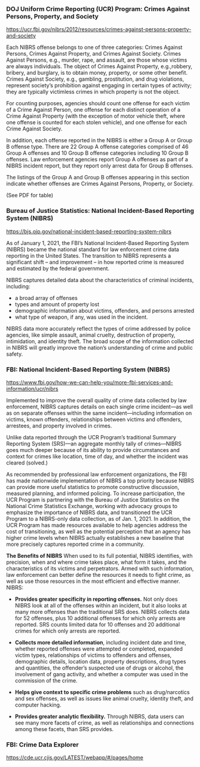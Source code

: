 ### DOJ Uniform Crime Reporting (UCR) Program: Crimes Against Persons, Property, and Society
https://ucr.fbi.gov/nibrs/2012/resources/crimes-against-persons-property-and-society

Each NIBRS offense belongs to one of three categories: Crimes Against Persons, Crimes Against Property, and Crimes Against Society. Crimes Against Persons, e.g., murder, rape, and assault, are those whose victims are always individuals. The object of Crimes Against Property, e.g.,robbery, bribery, and burglary, is to obtain money, property, or some other benefit. Crimes Against Society, e.g., gambling, prostitution, and drug violations, represent society’s prohibition against engaging in certain types of activity; they are typically victimless crimes in which property is not the object.

For counting purposes, agencies should count one offense for each victim of a Crime Against Person, one offense for each distinct operation of a Crime Against Property (with the exception of motor vehicle theft, where one offense is counted for each stolen vehicle), and one offense for each Crime Against Society.

In addition, each offense reported in the NIBRS is either a Group A or Group B offense type. There are 22 Group A offense categories comprised of 46 Group A offenses and 10 Group B offense categories including 10 Group B offenses. Law enforcement agencies report Group A offenses as part of a NIBRS incident report, but they report only arrest data for Group B offenses.

The listings of the Group A and Group B offenses appearing in this section indicate whether offenses are Crimes Against Persons, Property, or Society.

(See PDF for table)

### Bureau of Justice Statistics: National Incident-Based Reporting System (NIBRS)
https://bjs.ojp.gov/national-incident-based-reporting-system-nibrs

As of January 1, 2021, the FBI’s National Incident-Based Reporting System (NIBRS) became the national standard for law enforcement crime data reporting in the United States. The transition to NIBRS represents a significant shift – and improvement – in how reported crime is measured and estimated by the federal government.

NIBRS captures detailed data about the characteristics of criminal incidents, including:

- a broad array of offenses
- types and amount of property lost
- demographic information about victims, offenders, and persons arrested
- what type of weapon, if any, was used in the incident. 

NIBRS data more accurately reflect the types of crime addressed by police agencies, like simple assault, animal cruelty, destruction of property, intimidation, and identity theft. The broad scope of the information collected in NIBRS will greatly improve the nation’s understanding of crime and public safety.


### FBI: National Incident-Based Reporting System (NIBRS)
https://www.fbi.gov/how-we-can-help-you/more-fbi-services-and-information/ucr/nibrs

Implemented to improve the overall quality of crime data collected by law enforcement, NIBRS captures details on each single crime incident—as well as on separate offenses within the same incident—including information on victims, known offenders, relationships between victims and offenders, arrestees, and property involved in crimes. 

Unlike data reported through the UCR Program’s traditional Summary Reporting System (SRS)—an aggregate monthly tally of crimes—NIBRS goes much deeper because of its ability to provide circumstances and context for crimes like location, time of day, and whether the incident was cleared (solved.)

As recommended by professional law enforcement organizations, the FBI has made nationwide implementation of NIBRS a top priority because NIBRS can provide more useful statistics to promote constructive discussion, measured planning, and informed policing. To increase participation, the UCR Program is partnering with the Bureau of Justice Statistics on the National Crime Statistics Exchange, working with advocacy groups to emphasize the importance of NIBRS data, and transitioned the UCR Program to a NIBRS-only data collection, as of Jan. 1, 2021. In addition, the UCR Program has made resources available to help agencies address the cost of transitioning, as well as the potential perception that an agency has higher crime levels when NIBRS actually establishes a new baseline that more precisely captures reported crime in a community.

**The Benefits of NIBRS**
When used to its full potential, NIBRS identifies, with precision, when and where crime takes place, what form it takes, and the characteristics of its victims and perpetrators. Armed with such information, law enforcement can better define the resources it needs to fight crime, as well as use those resources in the most efficient and effective manner. NIBRS:

- **Provides greater specificity in reporting offenses.** Not only does NIBRS look at all of the offenses within an incident, but it also looks at many more offenses than the traditional SRS does. NIBRS collects data for 52 offenses, plus 10 additional offenses for which only arrests are reported. SRS counts limited data for 10 offenses and 20 additional crimes for which only arrests are reported.
  
- **Collects more detailed information**, including incident date and time, whether reported offenses were attempted or completed, expanded victim types, relationships of victims to offenders and offenses, demographic details, location data, property descriptions, drug types and quantities, the offender’s suspected use of drugs or alcohol, the involvement of gang activity, and whether a computer was used in the commission of the crime.
  
- **Helps give context to specific crime problems** such as drug/narcotics and sex offenses, as well as issues like animal cruelty, identity theft, and computer hacking.
  
- **Provides greater analytic flexibility.** Through NIBRS, data users can see many more facets of crime, as well as relationships and connections among these facets, than SRS provides.


### FBI: Crime Data Explorer
https://cde.ucr.cjis.gov/LATEST/webapp/#/pages/home
